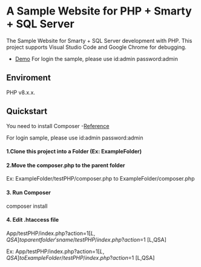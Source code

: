 ﻿# A Sample Website for PHP + Smarty + SQL Server
The Sample Website for Smarty + SQL Server development with PHP.
This project supports Visual Studio Code and Google Chrome for debugging.

- [Demo](http://simple-coffeeapp.somee.com/testPHP/)
For login the sample, please use id:admin  password:admin

## Enviroment
PHP v8.x.x.

## Quickstart
You need to install Composer 
-[Reference ](https://getcomposer.org/doc/00-intro.md)

For login sample, please use id:admin password:admin 


#### 1.Clone this project into a Folder (Ex: ExampleFolder)

#### 2.Move the composer.php to the parent folder

Ex: ExampleFolder/testPHP/composer.php to ExampleFolder/composer.php

#### 3. Run Composer
composer install

#### 4. Edit .htaccess file
App/testPHP/index.php?action=$1 [L,QSA] to {parent folder's name}/testPHP/index.php?action=$1 [L,QSA]

Ex: App/testPHP/index.php?action=$1 [L,QSA] to ExampleFolder/testPHP/index.php?action=$1 [L,QSA]
